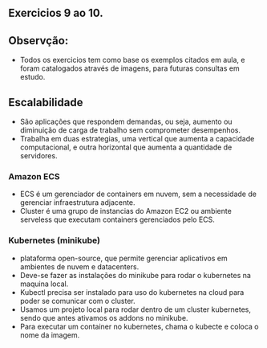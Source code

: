 ## Exercicios 9 ao 10.
## Observção:
- Todos os exercicios tem como base os exemplos citados em aula, e foram catalogados através de imagens, para futuras consultas em estudo.

## Escalabilidade
- São aplicações que respondem demandas, ou seja, aumento ou diminuição de carga de trabalho sem comprometer desempenhos.
- Trabalha em duas estrategias, uma vertical que aumenta a capacidade computacional, e outra horizontal que aumenta a quantidade de servidores.

### Amazon ECS
- ECS é um gerenciador de containers em nuvem, sem a necessidade de gerenciar infraestrutura adjacente.
- Cluster é uma grupo de instancias do Amazon EC2 ou ambiente serveless que executam containers gerenciados pelo ECS.

### Kubernetes (minikube)
- plataforma open-source, que permite gerenciar aplicativos em ambientes de nuvem e datacenters.
- Deve-se fazer as instalações do minikube para rodar o kubernetes na maquina local.
- Kubectl precisa ser instalado para uso do kubernetes na cloud para poder se comunicar com o cluster.
- Usamos um projeto local para rodar dentro de um cluster kubernetes, sendo que antes ativamos os addons no minikube.
- Para executar um container no kubernetes, chama o kubecte e coloca o nome da imagem.

   

